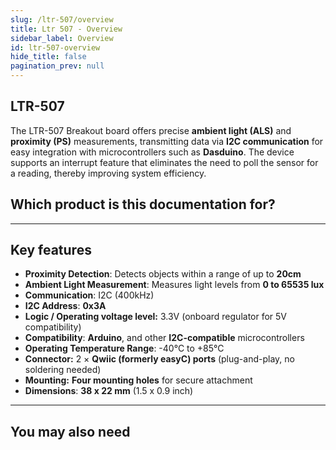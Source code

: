 ```yaml
---
slug: /ltr-507/overview
title: Ltr 507 - Overview
sidebar_label: Overview
id: ltr-507-overview
hide_title: false
pagination_prev: null
---
```


## LTR-507

The LTR-507 Breakout board offers precise **ambient light (ALS)** and **proximity (PS)** measurements, transmitting data via **I2C communication** for easy integration with microcontrollers such as **Dasduino**. The device supports an interrupt feature that eliminates the need to poll the sensor for a reading, thereby improving system efficiency.

<CenteredImage src="/img/ltr-507/333063.png" alt="ltr-507 sensor" caption="LTR-507 Light and Proximity Sensor"/>

## Which product is this documentation for?

<QuickLink 
  title="LTR-507 Light and Proximity Sensor" 
  description="333063"
  url="https://soldered.com/product/digital-light-proximity-sensor-ltr-507-breakout/"
  image="/img/ltr-507/333063.png" 
/>

---

## Key features

- **Proximity Detection**: Detects objects within a range of up to **20cm**
- **Ambient Light Measurement**: Measures light levels from **0 to 65535 lux**
- **Communication**: I2C (400kHz)
- **I2C Address**: **0x3A**
- **Logic / Operating voltage level:** 3.3V (onboard regulator for 5V compatibility) 
- **Compatibility**: **Arduino**, and other **I2C-compatible** microcontrollers
- **Operating Temperature Range**: -40°C to +85°C
- **Connector:** 2 × **Qwiic (formerly easyC) ports** (plug-and-play, no soldering needed)  
- **Mounting:** **Four mounting holes** for secure attachment 
- **Dimensions**: **38 x 22 mm**  (1.5 x 0.9 inch)

---

## You may also need

<QuickLink 
  title="Qwiic cable" 
  description="Qwiic (formerly easyC) compatible cables with connectors on both ends, available in various lengths."
  url="https://soldered.com/product/easyc-cable/"
  image="/img/333311.webp" 
/>  

<QuickLink 
  title="5mm IR LED" 
  description="Infra-red (IR) diode that emits light in the spectrum which the human eye can’t see."
  url="https://soldered.com/product/5mm-ir-led/"
  image="/img/101922.webp" 
/>